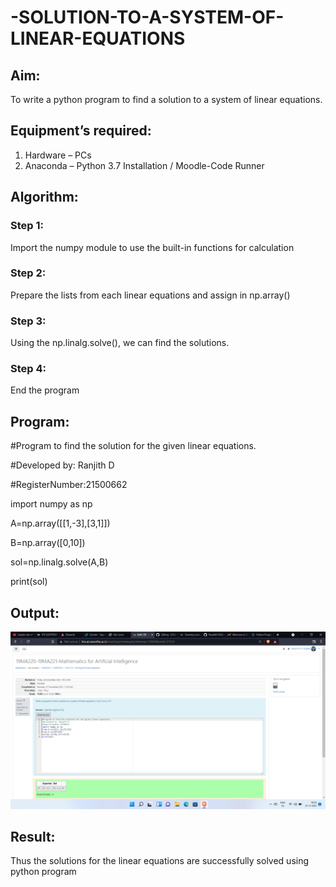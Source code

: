 # -SOLUTION-TO-A-SYSTEM-OF-LINEAR-EQUATIONS
## Aim:
To write a python program to find a solution to a system of linear equations.
## Equipment’s required:
1. 	Hardware – PCs
2. 	Anaconda – Python 3.7 Installation / Moodle-Code Runner
## Algorithm:
### Step 1: 
Import the numpy module to use the built-in functions for calculation
### Step 2: 
Prepare the lists from each linear equations and assign in np.array()
### Step 3: 
Using the np.linalg.solve(), we can find the solutions.
### Step 4: 
End the program
## Program:
#Program to find the solution for the given linear equations.

#Developed by: Ranjith D

#RegisterNumber:21500662

import numpy as np

A=np.array([[1,-3],[3,1]])

B=np.array([0,10])

sol=np.linalg.solve(A,B)

print(sol)
## Output:
![output](https://github.com/RanjithD18/-SOLUTION-TO-A-SYSTEM-OF-LINEAR-EQUATIONS/blob/main/Screenshot%20(15).png?raw=true)
## Result: 
Thus the solutions for the linear equations are successfully solved using python program

